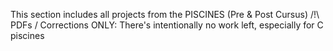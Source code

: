This section includes all projects from the PISCINES (Pre & Post Cursus)
/!\ PDFs / Corrections ONLY: There's intentionally no work left, especially for C piscines
